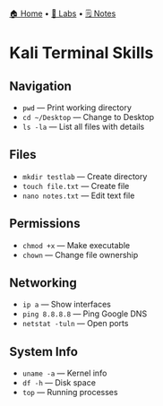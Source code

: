 [🏠 Home](../README.md) • [🧪 Labs](../labs/README.md) • [🗒️ Notes](README.md)

# Kali Terminal Skills

## Navigation
- `pwd` — Print working directory
- `cd ~/Desktop` — Change to Desktop
- `ls -la` — List all files with details

## Files
- `mkdir testlab` — Create directory
- `touch file.txt` — Create file
- `nano notes.txt` — Edit text file

## Permissions
- `chmod +x` — Make executable
- `chown` — Change file ownership

## Networking
- `ip a` — Show interfaces
- `ping 8.8.8.8` — Ping Google DNS
- `netstat -tuln` — Open ports

## System Info
- `uname -a` — Kernel info
- `df -h` — Disk space
- `top` — Running processes
